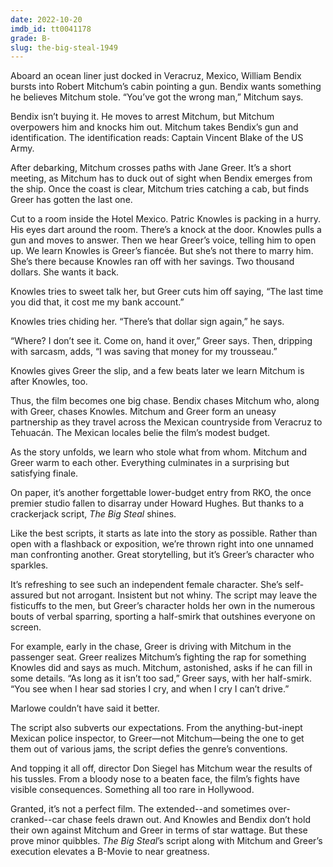 ```yaml
---
date: 2022-10-20
imdb_id: tt0041178
grade: B-
slug: the-big-steal-1949
---
```


Aboard an ocean liner just docked in Veracruz, Mexico, William Bendix bursts into Robert Mitchum’s cabin pointing a gun. Bendix wants something he believes Mitchum stole. “You’ve got the wrong man,” Mitchum says.

Bendix isn’t buying it. He moves to arrest Mitchum, but Mitchum overpowers him and knocks him out. Mitchum takes Bendix’s gun and identification. The identification reads: Captain Vincent Blake of the US Army.

After debarking, Mitchum crosses paths with Jane Greer. It’s a short meeting, as Mitchum has to duck out of sight when Bendix emerges from the ship. Once the coast is clear, Mitchum tries catching a cab, but finds Greer has gotten the last one.

Cut to a room inside the Hotel Mexico. Patric Knowles is packing in a hurry. His eyes dart around the room. There’s a knock at the door. Knowles pulls a gun and moves to answer. Then we hear Greer’s voice, telling him to open up. We learn Knowles is Greer’s fiancée. But she’s not there to marry him. She’s there because Knowles ran off with her savings. Two thousand dollars. She wants it back.

Knowles tries to sweet talk her, but Greer cuts him off saying, “The last time you did that, it cost me my bank account.”

Knowles tries chiding her. “There’s that dollar sign again,” he says.

“Where? I don’t see it. Come on, hand it over,” Greer says. Then, dripping with sarcasm, adds, “I was saving that money for my trousseau.”

Knowles gives Greer the slip, and a few beats later we learn Mitchum is after Knowles, too.

Thus, the film becomes one big chase. Bendix chases Mitchum who, along with Greer, chases Knowles. Mitchum and Greer form an uneasy partnership as they travel across the Mexican countryside from Veracruz to Tehuacán. The Mexican locales belie the film’s modest budget.

As the story unfolds, we learn who stole what from whom. Mitchum and Greer warm to each other. Everything culminates in a surprising but satisfying finale.

On paper, it’s another forgettable lower-budget entry from RKO, the once premier studio fallen to disarray under Howard Hughes. But thanks to a crackerjack script, _The Big Steal_ shines.

Like the best scripts, it starts as late into the story as possible. Rather than open with a flashback or exposition, we’re thrown right into one unnamed man confronting another. Great storytelling, but it’s Greer’s character who sparkles.

It’s refreshing to see such an independent female character. She’s self-assured but not arrogant. Insistent but not whiny. The script may leave the fisticuffs to the men, but Greer’s character holds her own in the numerous bouts of verbal sparring, sporting a half-smirk that outshines everyone on screen.

For example, early in the chase, Greer is driving with Mitchum in the passenger seat. Greer realizes Mitchum’s fighting the rap for something Knowles did and says as much. Mitchum, astonished, asks if he can fill in some details. “As long as it isn’t too sad,” Greer says, with her half-smirk. “You see when I hear sad stories I cry, and when I cry I can’t drive.”

Marlowe couldn’t have said it better.

The script also subverts our expectations. From the anything-but-inept Mexican police inspector, to Greer—not Mitchum—being the one to get them out of various jams, the script defies the genre’s conventions.

And topping it all off, director Don Siegel has Mitchum wear the results of his tussles. From a bloody nose to a beaten face, the film’s fights have visible consequences. Something all too rare in Hollywood.

Granted, it’s not a perfect film. The extended--and sometimes over-cranked--car chase feels drawn out. And Knowles and Bendix don’t hold their own against Mitchum and Greer in terms of star wattage. But these prove minor quibbles. _The Big Steal_’s script along with Mitchum and Greer’s execution elevates a B-Movie to near greatness.
